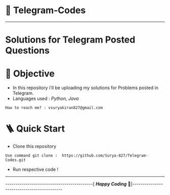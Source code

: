 # 🔰 Telegram-Codes 
-----------------------------------------------------------------------------------------------------------------------------------
# **Solutions for Telegram Posted Questions**

# 📌 Objective

- In this repository i'll be uploading my solutions for Problems posted in Telegram.
- Languages used : _Python, Java_

```
How to reach me? : vsuryakiran827@gmail.com
```
# 🪜 Quick Start

- Clone this repository

```
Use command git clone :  https://github.com/Surya-827/Telegram-Codes.git
```
- Run respective code !
------------------------------------------------------------------------------------------------------------------------------------
-------------------------------------------[ _**Happy Coding**_ 🤩]-------------------------------------------
